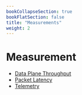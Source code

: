 ```yaml
---
bookCollapseSection: true
bookFlatSection: false
title: "Measurements"
weight: 2
---
```


# Measurement

- [Data Plane Throughput](data_plane_throughput)
- [Packet Latency](packet_latency)
- [Telemetry](telemetry)
